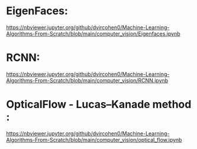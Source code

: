 
# EigenFaces:
https://nbviewer.jupyter.org/github/dvircohen0/Machine-Learning-Algorithms-From-Scratch/blob/main/computer_vision/Eigenfaces.ipynb

# RCNN:
https://nbviewer.jupyter.org/github/dvircohen0/Machine-Learning-Algorithms-From-Scratch/blob/main/computer_vision/RCNN.ipynb

# OpticalFlow - Lucas–Kanade method :
https://nbviewer.jupyter.org/github/dvircohen0/Machine-Learning-Algorithms-From-Scratch/blob/main/computer_vision/optical_flow.ipynb
